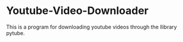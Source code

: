# Youtube-Video-Downloader
This is a program for downloading youtube videos through the llibrary pytube.

